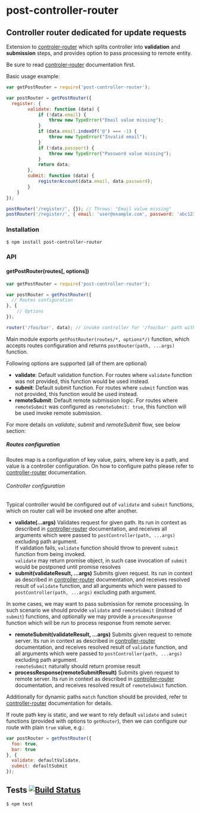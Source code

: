 # post-controller-router
## Controller router dedicated for update requests

Extension to [controler-router](https://github.com/medikoo/controller-router) which splits controller into __validation__ and __submission__ steps, and provides option to pass processing to remote entity.

Be sure to read [controler-router](https://github.com/medikoo/controller-router) documentation first.

Basic usage example:
```javascript
var getPostRouter = require('post-controller-router');

var postRouter = getPostRouter({
  register: {
		validate: function (data) {
			if (!data.email) {
				throw new TypeError("Email value missing");
			}
			if (data.email.indexOf('@') === -1) {
				throw new TypeError("Invalid email");
			}
			if (!data.passport) {
				throw new TypeError("Password value missing");
			}
			return data;
		},
		submit: function (data) {
			registerAccount(data.email, data.password);
		}
	}
});

postRouter('/register/', {}); // Throws: "Email value missing"
postRouter('/register/', { email: 'user@example.com', password: 'abc123' }); // Ok
```

### Installation

	$ npm install post-controller-router

### API
#### getPostRouter(routes[, options])

```javascript
var getPostRouter = require('post-controller-router');

var postRouter = getPostRouter({
  // Routes configuration
}, {
	// Options
});

router('/foo/bar', data); // invoke controller for '/foo/bar' path with given data
```

Main module exports `getPostRouter(routes/*, options*/)` function, which accepts routes configuration and returns `postRouter(path, ...args)` function.

Following options are supported (all of them are optional)

- __validate__: Default validation function. For routes where `validate` function was not provided, this function would be used instead.
- __submit__: Default submit function. For routes where `submit` function was not provided, this function would be used instead.
- __remoteSubmit__: Default remote submission logic. For routes where `remoteSubmit` was configured as `remoteSubmit: true`, this function will be used invoke remote submission.

For more details on _validate_, _submit_ and _remoteSubmit_ flow, see below section:

##### Routes configuration

Routes map is a configuration of key value, pairs, where key is a path, and value is a controller configuration. On how to configure paths please refer to [controller-router](https://github.com/medikoo/controller-router#path-keys) documentation.

###### Controller configuration

Typical controller would be configured out of `validate` and `submit` functions, which on router call will be invoked one after another.

- __validate(...args)__ Validates request for given path. Its run in context as described in [controller-router](https://github.com/medikoo/controller-router#controller-context-event-object) documentation, and receives all arguments which were passed to `postController(path, ...args)` excluding path argument.  
If validation fails, `validate` function should throw to prevent `submit` function from being invoked.  
`validate` may return promise object, in such case invocation of `submit` would be postponed until promise resolves
- __submit(validateResult, ...args)__ Submits given request. Its run in context as described in [controller-router](https://github.com/medikoo/controller-router#controller-context-event-object) documentation, and receives resolved result of `validate` function, and all arguments which were passed to `postController(path, ...args)` excluding path argument.  

In some cases, we may want to pass submission for remote processing. In such scenario we should provide `validate` and `remoteSubmit` (instead of `submit`) functions, and optionally we may provide a `processResponse` function which will be run to process response from remote server.

- __remoteSubmit(validateResult, ...args)__ Submits given request to remote server. Its run in context as described in [controller-router](https://github.com/medikoo/controller-router#controller-context-event-object) documentation, and receives resolved result of `validate` function, and all arguments which were passed to `postController(path, ...args)` excluding path argument.  
`remoteSubmit` naturally should return promise result
- __processResponse(remoteSubmitResult)__ Submits given request to remote server. Its run in context as described in [controller-router](https://github.com/medikoo/controller-router#controller-context-event-object) documentation, and receives resolved result of `remoteSubmit` function.

Additionally for dynamic paths `match` function should be provided, refer to [controller-router](https://github.com/medikoo/controller-router#controller-values) documentation for details.

If route path key is static, and we want to rely default `validate` and `submit` functions (provided with options to `getRouter`), then we can configure our route with plain `true` value, e.g.:

```javascript
var postRouter = getPostRouter({
  foo: true,
  bar: true
}, {
  validate: defaultValidate,
  submit: defaultSubmit
});
```

## Tests [![Build Status](https://travis-ci.org/medikoo/post-controller-router.svg)](https://travis-ci.org/medikoo/post-controller-router)

	$ npm test
